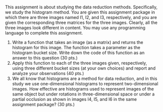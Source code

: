 This assignment is about studying the data reduction methods. Specifically, we study the histogram method. You are given this assignment package in which there are three images named I1, I2, and I3, respectively, and you are given the corresponding three matrices for the three images. Clearly, all the three images look different in content. You may use any programming language to complete this assignment.

1.	Write a function that takes an image (as a matrix) and returns the histogram for this image. The function takes a parameter as the histogram bucket size. Write down the code of this function as an answer to this question (30 pts.)
2.	Apply this function to each of the three images given, respectively, using three different bucket sizes (at your own choices) and report and analyze your observations (40 pts.)
3.	We all know that histograms are a method for data reduction, and in this study we use one-dimensional histograms to represent two-dimensional images. How effective are histograms used to represent images of the same object but under rotations in three-dimensional space or under a partial occlusion as shown in images I4, I5, and I6 in the same assignment package? (30 pts.)

